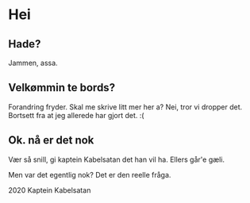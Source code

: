 # Hei

## Hade?

Jammen, assa.

## Velkømmin te bords?

Forandring fryder.
Skal me skrive litt mer her a? Nei, tror vi dropper det. 
Bortsett fra at jeg allerede har gjort det. :(

## Ok. nå er det nok

Vær så snill, gi kaptein Kabelsatan det han vil ha. Ellers går'e gæli.

Men var det egentlig nok? Det er den reelle fråga.

2020 Kaptein Kabelsatan